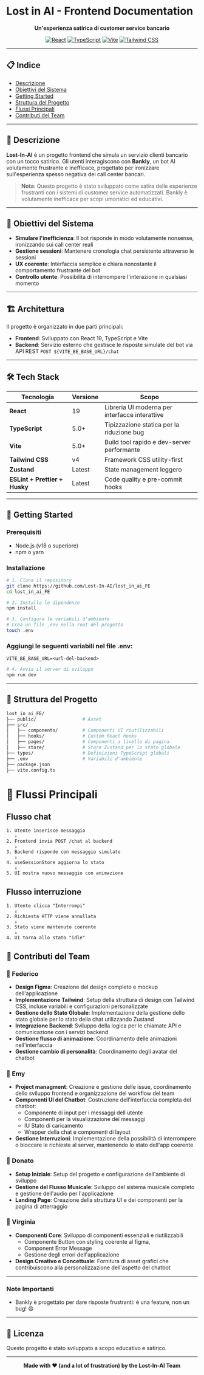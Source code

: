 # Lost in AI - Frontend Documentation

<div align="center">

**Un'esperienza satirica di customer service bancario**

[![React](https://img.shields.io/badge/React-19-61DAFB?logo=react&logoColor=white)](https://react.dev/)
[![TypeScript](https://img.shields.io/badge/TypeScript-5.0-3178C6?logo=typescript&logoColor=white)](https://www.typescriptlang.org/)
[![Vite](https://img.shields.io/badge/Vite-5.0-646CFF?logo=vite&logoColor=white)](https://vitejs.dev/)
[![Tailwind CSS](https://img.shields.io/badge/Tailwind-v4-38B2AC?logo=tailwind-css&logoColor=white)](https://tailwindcss.com/)
</div>

---

## 📋 Indice

- [Descrizione](#-descrizione)
- [Obiettivi del Sistema](#-obiettivi-del-sistema)
- [Getting Started](#-getting-started)
- [Struttura del Progetto](#-struttura-del-progetto)
- [Flussi Principali](#-flussi-principali)
- [Contributi del Team](#-contributi-del-team)

---

## 📖 Descrizione

**Lost-In-AI** è un progetto frontend che simula un servizio clienti bancario con un tocco satirico. Gli utenti interagiscono con **Bankly**, un bot AI volutamente frustrante e inefficace, progettato per ironizzare sull'esperienza spesso negativa dei call center bancari.

> **Nota**: Questo progetto è stato sviluppato come satira delle esperienze frustranti con i sistemi di customer service automatizzati. Bankly è volutamente inefficace per scopi umoristici ed educativi.

---

## 🎯 Obiettivi del Sistema

- **Simulare l'inefficienza**: Il bot risponde in modo volutamente nonsense, ironizzando sui call center reali
- **Gestione sessioni**: Mantenere cronologia chat persistente attraverso le sessioni
- **UX coerente**: Interfaccia semplice e chiara nonostante il comportamento frustrante del bot
- **Controllo utente**: Possibilità di interrompere l'interazione in qualsiasi momento

---

## 🏗️ Architettura

Il progetto è organizzato in due parti principali:

- **Frontend**: Sviluppato con React 19, TypeScript e Vite
- **Backend**: Servizio esterno che gestisce le risposte simulate del bot via API REST `POST ${VITE_BE_BASE_URL}/chat`

---

## 🛠️ Tech Stack

| Tecnologia | Versione | Scopo |
|------------|----------|-------|
| **React** | 19 | Libreria UI moderna per interfacce interattive |
| **TypeScript** | 5.0+ | Tipizzazione statica per la riduzione bug |
| **Vite** | 5.0+ | Build tool rapido e dev-server performante |
| **Tailwind CSS** | v4 | Framework CSS utility-first |
| **Zustand** | Latest | State management leggero |
| **ESLint + Prettier + Husky** | Latest | Code quality e pre-commit hooks |

---

## 🚀 Getting Started

### Prerequisiti

- Node.js (v18 o superiore)
- npm o yarn

### Installazione
```bash
# 1. Clona il repository
git clone https://github.com/Lost-In-AI/lost_in_ai_FE
cd lost_in_ai_FE

# 2. Installa le dipendenze
npm install

# 3. Configura le variabili d'ambiente
# Crea un file .env nella root del progetto
touch .env
```
### Aggiungi le seguenti variabili nel file .env:
```tsx
VITE_BE_BASE_URL=<url-del-backend>
```

```bash
# 4. Avvia il server di sviluppo
npm run dev
```
---

## 📁 Struttura del Progetto

```bash
lost_in_ai_FE/
├── public/                 # Asset 
├── src/
│   ├── components/         # Componenti UI riutilizzabili
│   ├── hooks/              # Custom React hooks
│   ├── pages/              # Componenti a livello di pagina
│   ├── store/              # Store Zustand per lo stato globale
├── types/                  # Definizioni TypeScript globali
├── .env                    # Variabili d'ambiente
├── package.json            
├── vite.config.ts          
```

# 🔄 Flussi Principali
## Flusso chat

```tsx
1. Utente inserisce messaggio
   ↓
2. Frontend invia POST /chat al backend
   ↓
3. Backend risponde con messaggio simulato
   ↓
4. useSessionStore aggiorna lo stato
   ↓
5. UI mostra nuovo messaggio con animazione
```
## Flusso interruzione
```tsx
1. Utente clicca "Interrompi"
   ↓
2. Richiesta HTTP viene annullata
   ↓
3. Stato viene mantenuto coerente
   ↓
4. UI torna allo stato "idle"
```

## 👥 Contributi del Team

### 🎨 Federico
- **Design Figma**: Creazione del design completo e mockup dell'applicazione
- **Implementazione Tailwind**: Setup della struttura di design con Tailwind CSS, incluse variabili e configurazioni personalizzate
- **Gestione dello Stato Globale**: Implementazione della gestione dello stato globale per lo stato della chat utilizzando Zustand
- **Integrazione Backend**: Sviluppo della logica per le chiamate API e comunicazione con i servizi backend
- **Gestione flusso di animazione**: Coordinamento delle animazioni nell'interfaccia
- **Gestione cambio di personalità**: Coordinamento degli avatar del chatbot

### 💬 Emy
- **Project managment**: Creazione e gestione delle issue, coordinamento dello sviluppo frontend e organizzazione del workflow del team
- **Componenti UI del Chatbot**: Costruzione dell'interfaccia completa del chatbot:
  - Componente di input per i messaggi dell utente
  - Componenti per la visualizzazione dei messaggi
  - IU Stato di caricamento
  - Wrapper della chat e componenti di layout
- **Gestione Interruzioni**: Implementazione della possibilità di interrompere o bloccare le richieste al server, mantenendo lo stato dell'app coerente

### 🎵 Donato
- **Setup Iniziale**: Setup del progetto e configurazione dell'ambiente di sviluppo
- **Gestione del Flusso Musicale**: Sviluppo del sistema musicale completo e gestione dell'audio per l'applicazione
- **Landing Page**: Creazione della struttura UI e dei componenti per la pagina di atterraggio

### 🎨 Virginia
- **Componenti Core**: Sviluppo di componenti essenziali e riutilizzabili
  - Componente Button con styling coerente al figma,
  - Component Error Message
  - Gestione degli errori dell'applicazione
- **Design Creativo e Concettuale**: Fornitura di asset grafici che contribuiscono alla personalizzazione dell'aspetto del chatbot

---

### Note Importanti

- Bankly è progettato per dare risposte frustranti: è una feature, non un bug! 😄

---

## 📄 Licenza

Questo progetto è stato sviluppato a scopo educativo e satirico.

---


<div align="center">

**Made with ❤️ (and a lot of frustration) by the Lost-In-AI Team**

</div>